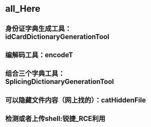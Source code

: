 # all_Here
## 身份证字典生成工具：idCardDictionaryGenerationTool
## 编解码工具：encodeT
## 组合三个字典工具：SplicingDictionaryGenerationTool
## 可以隐藏文件内容（网上找的）：catHiddenFile
## 检测或者上传shell:锐捷_RCE利用
